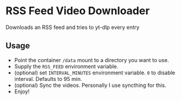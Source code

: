 # RSS Feed Video Downloader

Downloads an RSS feed and tries to yt-dlp every entry

## Usage

- Point the container `/data` mount to a directory you want to use.
- Supply the `RSS_FEED` environment variable.
- (optional) set `INTERVAL_MINUTES` environment variable. `0` to disable
  interval. Defaults to 95 min.
- (optional) Sync the videos. Personally I use syncthing for this.
- Enjoy!
